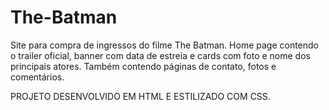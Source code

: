 # The-Batman
Site para compra de ingressos do filme The Batman. Home page contendo o trailer oficial, banner com data de estreia e cards com foto e nome dos principais atores. Também contendo páginas de contato, fotos e comentários.

PROJETO DESENVOLVIDO EM HTML E ESTILIZADO COM CSS.
